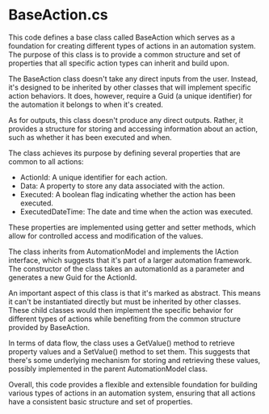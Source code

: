 # BaseAction.cs

This code defines a base class called BaseAction which serves as a foundation for creating different types of actions in an automation system. The purpose of this class is to provide a common structure and set of properties that all specific action types can inherit and build upon.

The BaseAction class doesn't take any direct inputs from the user. Instead, it's designed to be inherited by other classes that will implement specific action behaviors. It does, however, require a Guid (a unique identifier) for the automation it belongs to when it's created.

As for outputs, this class doesn't produce any direct outputs. Rather, it provides a structure for storing and accessing information about an action, such as whether it has been executed and when.

The class achieves its purpose by defining several properties that are common to all actions:

- ActionId: A unique identifier for each action.
- Data: A property to store any data associated with the action.
- Executed: A boolean flag indicating whether the action has been executed.
- ExecutedDateTime: The date and time when the action was executed.

These properties are implemented using getter and setter methods, which allow for controlled access and modification of the values.

The class inherits from AutomationModel and implements the IAction interface, which suggests that it's part of a larger automation framework. The constructor of the class takes an automationId as a parameter and generates a new Guid for the ActionId.

An important aspect of this class is that it's marked as abstract. This means it can't be instantiated directly but must be inherited by other classes. These child classes would then implement the specific behavior for different types of actions while benefiting from the common structure provided by BaseAction.

In terms of data flow, the class uses a GetValue<T>() method to retrieve property values and a SetValue() method to set them. This suggests that there's some underlying mechanism for storing and retrieving these values, possibly implemented in the parent AutomationModel class.

Overall, this code provides a flexible and extensible foundation for building various types of actions in an automation system, ensuring that all actions have a consistent basic structure and set of properties.